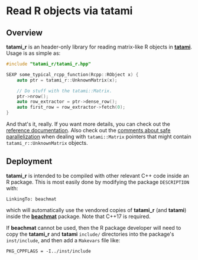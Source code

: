 # Read R objects via tatami 

## Overview

**tatami_r** is an header-only library for reading matrix-like R objects in [**tatami**](https://github.com/tatami-inc/tatami).
Usage is as simple as:

```cpp
#include "tatami_r/tatami_r.hpp"

SEXP some_typical_rcpp_function(Rcpp::RObject x) {
    auto ptr = tatami_r::UnknownMatrix(x);

    // Do stuff with the tatami::Matrix.
    ptr->nrow();
    auto row_extractor = ptr->dense_row();
    auto first_row = row_extractor->fetch(0);
}
```

And that's it, really.
If you want more details, you can check out the [reference documentation](https://tatami-inc.github.io/tatami_r).
Also check out the [comments about safe parallelization](docs/parallel.md) when dealing with `tatami::Matrix` pointers that might contain `tatami_r::UnknownMatrix` objects.

## Deployment

**tatami_r** is intended to be compiled with other relevant C++ code inside an R package.
This is most easily done by modifying the package `DESCRIPTION` with:

```
LinkingTo: beachmat
```

which will automatically use the vendored copies of **tatami_r** (and **tatami**) inside the [**beachmat**](http://bioconductor.org/packages/beachmat) package.
Note that C++17 is required.

If **beachmat** cannot be used, then the R package developer will need to copy the **tatami_r** and **tatami** `include/` directories into the package's `inst/include`,
and then add a `Makevars` file like:

```
PKG_CPPFLAGS = -I../inst/include
```
